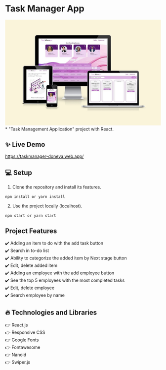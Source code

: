 # Task Manager App

<img src='https://github.com/DannyDoneva96/TeamTasks/blob/main/client/src/assets/images/res.jpg?raw=true' alt='ss'>
* "Task Management Application" project with React.

## :sparkles: Live Demo

https://taskmanager-doneva.web.app/

## :computer: Setup

1. Clone the repository and install its features.

```
npm install or yarn install
```

2. Use the project locally (localhost).

```
npm start or yarn start
```

## Project Features

:heavy_check_mark: Adding an item to do with the add task button <br />
:heavy_check_mark: Search in to-do list <br />
:heavy_check_mark: Ability to categorize the added item by Next stage button <br />
:heavy_check_mark: Edit, delete  added item  <br />
:heavy_check_mark: Adding an employee with the add employee button <br />
:heavy_check_mark: See the top 5 employees with the most completed tasks <br />
:heavy_check_mark: Edit, delete employee  <br />
:heavy_check_mark: Search employee by name <br />



## :fire: Technologies and Libraries

:point_right: React.js <br />
:point_right: Responsive CSS <br />
:point_right: Google Fonts <br />
:point_right: Fontawesome <br />
:point_right: Nanoid <br />
:point_right: Swiper.js <br />
